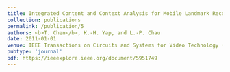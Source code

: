 ```yaml
---
title: Integrated Content and Context Analysis for Mobile Landmark Recognition
collection: publications
permalink: /publication/5
authors: <b>T. Chen</b>, K.-H. Yap, and L.-P. Chau
date: 2011-01-01
venue: IEEE Transactions on Circuits and Systems for Video Technology (T-CSVT)
pubtype: 'journal'
pdf: https://ieeexplore.ieee.org/document/5951749
---
```


<!-- paperurl: 'http://academicpages.github.io/files/paper1.pdf'
citation: 'Your Name, You. (2009). &quot;Paper Title Number 1.&quot; <i>Journal 1</i>. 1(1).' -->
<!-- [Download paper here](http://academicpages.github.io/files/paper1.pdf) -->

